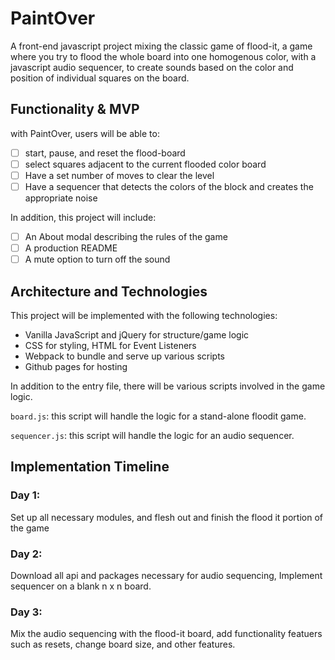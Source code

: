 # PaintOver

A front-end javascript project mixing the classic game of flood-it, a game where you try to flood the whole board into one homogenous color, with a javascript audio sequencer, to create sounds based on the color and position of individual squares on the board.

## Functionality & MVP

with PaintOver, users will be able to:

- [ ] start, pause, and reset the flood-board
- [ ] select squares adjacent to the current flooded color board
- [ ] Have a set number of moves to clear the level
- [ ] Have a sequencer that detects the colors of the block and creates the appropriate noise

In addition, this project will include:
- [ ] An About modal describing the rules of the game
- [ ] A production README
- [ ] A mute option to turn off the sound

## Architecture and Technologies

This project will be implemented with the following technologies:

- Vanilla JavaScript and jQuery for structure/game logic
- CSS for styling, HTML for Event Listeners
- Webpack to bundle and serve up various scripts
- Github pages for hosting

In addition to the entry file, there will be various scripts involved in the game logic.

`board.js`: this script will handle the logic for a stand-alone floodit game.

`sequencer.js`: this script will handle the logic for an audio sequencer.

## Implementation Timeline

### Day 1:
Set up all necessary modules, and flesh out and finish the flood it portion of the game

### Day 2:
Download all api and packages necessary for audio sequencing, Implement sequencer on a blank n x n board.

### Day 3:
Mix the audio sequencing with the flood-it board, add functionality featuers such as resets, change board size, and other features.
